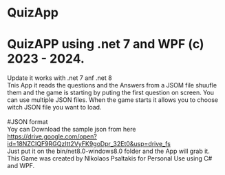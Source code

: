 # QuizApp<br>
# QuizAPP using .net 7 and WPF (c) 2023 - 2024.<br>
Update it works with .net 7 anf .net 8 <br>
Tnis App it reads the questions and the Answers from a JSOM file shuufle them and the game is starting by puting the first question on screen. You can use multiple JSON files. When the game starts it allows you to choose witch JSON file you want to load.<br>
<br>
#JSON format<br>
Yoy can Download the sample json from here https://drive.google.com/open?id=18NZCIQF9RGQzItt2VyFK9goDpr_32Et0&usp=drive_fs
<br>
Just put it on the bin/net8.0-windows8.0 folder and the App will grab it.
<br>
This Game was created by NIkolaos Psaltakis for Personal Use using C# and WPF.<br>
